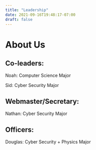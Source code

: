 ```yaml
---
title: "Leadership"
date: 2021-09-16T19:48:17-07:00
draft: false
---
```


# About Us

## Co-leaders:
 

Noah: Computer Science Major

Sid: Cyber Security Major

## Webmaster/Secretary:
 

Nathan: Cyber Security Major

## Officers:

Douglas: Cyber Security + Physics Major